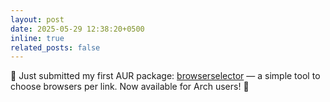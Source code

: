 ```yaml
---
layout: post
date: 2025-05-29 12:38:20+0500
inline: true
related_posts: false
---
```


🎉 Just submitted my first AUR package: <a href="https://aur.archlinux.org/packages/browserselector">browserselector</a> — a simple tool to choose browsers per link. Now available for Arch users! 🐧